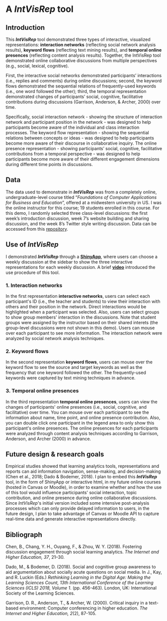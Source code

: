 # A *IntVisRep* tool 

## Introduction
This ***IntVisRep*** tool demonstrated three types of interactive, visualized representations: **interaction networks** (reflecting social network analysis results), **keyword flows** (reflecting text mining results), and **temporal online presences** (reflecting content analysis results). Together, the IntVisRep tool demonstrated online collaborative discussions from multiple perspectives (e.g., social, lexical, cognitive).

First, the interactive social networks demonstrated participants’ interactions (i.e., replies and comments) during online discussions; second, the keyword flows demonstrated the sequential relations of frequently-used keywords (i.e., one word followed the other); third, the temporal representation demonstrated changes of participants’ social, cognitive, facilitative contributions during discussions (Garrison, Anderson, & Archer, 2000) over time. 

Specifically, social interaction network - showing the structure of interaction network and participant position in the network - was designed to help participants become aware of the individual and class interaction processes. The keyword flow representation - showing the sequential relations between concepts or ideas - was designed to help participants become more aware of their discourse in collaborative inquiry. The online presence representation - showing participants’ social, cognitive, facilitative contributions from a temporal perspective - was designed to help participants become more aware of their different engagement dimensions during different time points in discussions. 

## Data 
The data used to demonstrate in ***IntVisRep*** was from a completely online, undergraduate-level course titled “*Foundations of Computer Applications for Business and Education*”, offered at a midwestern university in US. I was the online instructor for this course; 19 students enrolled in this course. For this demo, I randomly selected three class-level discussions: the first week’s introduction discussion, week 7’s website building and sharing discussion, and the week 8’s Twitter style writing discussion. Data can be accessed from this [repository](https://github.com/fanouyang/IntVisRep).

## Use of *IntVisRep*  
I demonstrated ***IntVisRep*** through a **[ShinyApp](https://fanouyang.shinyapps.io/IntVisRep/)**, where users can choose a weekly discussion at the sidebar to show the three interactive representations for each weekly discussion. A brief **[video](https://youtu.be/iPtkE7KVM3Y)** introduced the use procedure of this tool. 

### 1. Interaction networks
In the first representation **interactive networks**, users can select each participant's ID (i.e., the teacher and students) to view their interaction with others and their position in the network. Direct interactions would be highlighted when a participant was selected. Also, users can select groups to show group members' interaction in the discussions. Note that student groups were assigned by the instructor based on their shared interets (the group-level discussions were not shown in this demo). Users can mouse over each participant to see more information. The interaction network were analyzed by social network analysis techniques.

### 2. Keyword flows 
In the second representation **keyword flows**, users can mouse over the keyword flow to see the source and target keywords as well as the frequency that one keyword followed the other. The frequently-used keywords were captured by text mining techniques in advance.

### 3. Temporal online presences
In the third representation **temporal online presences**, users can view the changes of participants' online presences (i.e., social, cognitive, and facilitative) over time. You can mouse over each participant to see the information about name, time point, and online presence contribution. Also, you can double click one participant in the legend area to only show this participant's online presences. The online presences for each participants were analyzed through content analysis techniques according to Garrison, Anderson, and Archer (2000) in advance.

## Future design & research goals
Empirical studies showed that learning analytics tools, representations and reports can aid information navigation, sense-making, and decision-making (Chen et al., 2018; Dado & Bodemer, 2018). I plan to embed this ***IntVisRep*** tool, in the form of ShinyApp or interactive html, in my future online courses (hosted in Canvas or Moodle), in order to examine whether and how the use of this tool would influence participants' social interaction, topic contribution, and online presence during online collaborative discussions. Since *IntVisRep*'s initial version included some intensive post-analysis processes which can only provide delayed information to users, in the future design, I plan to take advantage of Canvas or Moodle API to capture real-time data and generate interactive representations directly.

## Bibliograph
Chen, B., Chang, Y. H., Ouyang, F., & Zhou, W. Y. (2018). Fostering discussion engagement through social learning analytics. *The Internet and Higher Education, 37*, 21–30.

Dado, M., & Bodemer, D. (2018). Social and cognitive group awareness to aid argumentation about socially acute questions on social media. In J., Kay, and R. Luckin (Eds.) *Rethinking Learning in the Digital Age: Making the Learning Sciences Count, 13th International Conference of the Learning Sciences (ICLS) 2018, Volume 1*. (pp. 456-463). London, UK: International Society of the Learning Sciences.

Garrison, D. R., Anderson, T., & Archer, W. (2000). Critical inquiry in a text-based environment: Computer conferencing in higher education. *The Internet and Higher Education, 2*(2), 87-105. 


